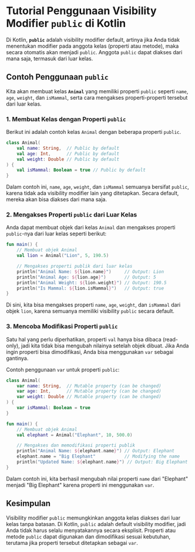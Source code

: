 
# Tutorial Penggunaan Visibility Modifier `public` di Kotlin

Di Kotlin, **`public`** adalah visibility modifier default, artinya jika Anda tidak menentukan modifier pada anggota kelas (properti atau metode), maka secara otomatis akan menjadi `public`. Anggota `public` dapat diakses dari mana saja, termasuk dari luar kelas.

## Contoh Penggunaan `public`

Kita akan membuat kelas **`Animal`** yang memiliki properti `public` seperti `name`, `age`, `weight`, dan `isMammal`, serta cara mengakses properti-properti tersebut dari luar kelas.

### 1. Membuat Kelas dengan Properti `public`

Berikut ini adalah contoh kelas `Animal` dengan beberapa properti `public`.

```kotlin
class Animal(
    val name: String,  // Public by default
    val age: Int,      // Public by default
    val weight: Double // Public by default
) {
    val isMammal: Boolean = true // Public by default
}
```

Dalam contoh ini, `name`, `age`, `weight`, dan `isMammal` semuanya bersifat `public`, karena tidak ada visibility modifier lain yang ditetapkan. Secara default, mereka akan bisa diakses dari mana saja.

### 2. Mengakses Properti `public` dari Luar Kelas

Anda dapat membuat objek dari kelas `Animal` dan mengakses properti `public`-nya dari luar kelas seperti berikut:

```kotlin
fun main() {
    // Membuat objek Animal
    val lion = Animal("Lion", 5, 190.5)

    // Mengakses properti publik dari luar kelas
    println("Animal Name: ${lion.name}")     // Output: Lion
    println("Animal Age: ${lion.age}")       // Output: 5
    println("Animal Weight: ${lion.weight}") // Output: 190.5
    println("Is Mammal: ${lion.isMammal}")   // Output: true
}
```

Di sini, kita bisa mengakses properti `name`, `age`, `weight`, dan `isMammal` dari objek `lion`, karena semuanya memiliki visibility `public` secara default.

### 3. Mencoba Modifikasi Properti `public`

Satu hal yang perlu diperhatikan, properti `val` hanya bisa dibaca (read-only), jadi kita tidak bisa mengubah nilainya setelah objek dibuat. Jika Anda ingin properti bisa dimodifikasi, Anda bisa menggunakan `var` sebagai gantinya.

Contoh penggunaan `var` untuk properti `public`:

```kotlin
class Animal(
    var name: String,  // Mutable property (can be changed)
    var age: Int,      // Mutable property (can be changed)
    var weight: Double // Mutable property (can be changed)
) {
    var isMammal: Boolean = true
}

fun main() {
    // Membuat objek Animal
    val elephant = Animal("Elephant", 10, 500.0)

    // Mengakses dan memodifikasi properti publik
    println("Animal Name: ${elephant.name}") // Output: Elephant
    elephant.name = "Big Elephant"           // Modifying the name
    println("Updated Name: ${elephant.name}") // Output: Big Elephant
}
```

Dalam contoh ini, kita berhasil mengubah nilai properti `name` dari "Elephant" menjadi "Big Elephant" karena properti ini menggunakan `var`.

## Kesimpulan

Visibility modifier `public` memungkinkan anggota kelas diakses dari luar kelas tanpa batasan. Di Kotlin, `public` adalah default visibility modifier, jadi Anda tidak harus selalu menyatakannya secara eksplisit. Properti atau metode `public` dapat digunakan dan dimodifikasi sesuai kebutuhan, terutama jika properti tersebut ditetapkan sebagai `var`.
